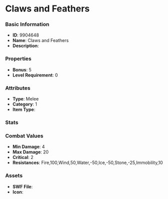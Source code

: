 # Claws and Feathers



### Basic Information

- **ID**: 9904648
- **Name**: Claws and Feathers
- **Description**: 

### Properties

- **Bonus**: 5
- **Level Requirement**: 0

### Attributes

- **Type**: Melee
- **Category**: 1
- **Item Type**: 

### Stats


### Combat Values

- **Min Damage**: 4
- **Max Damage**: 20
- **Critical**: 2
- **Resistances**: Fire,100,Wind,50,Water,-50,Ice,-50,Stone,-25,Immobility,10

### Assets

- **SWF File**: 
- **Icon**: 

